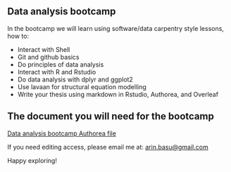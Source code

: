 ## Data analysis bootcamp

In the bootcamp we will learn using software/data carpentry style lessons, how to:

- Interact with Shell
- Git and github basics
- Do principles of data analysis
- Interact with R and Rstudio 
- Do data analysis with dplyr and ggplot2
- Use lavaan for structural equation modelling
- Write your thesis using markdown in Rstudio, Authorea, and Overleaf

## The document you will need for the bootcamp 
[Data analysis bootcamp Authorea file](https://www.authorea.com/221571/4BqN1ZYABtUAhI4QPhvCgw)

If you need editing access, please email me at: [arin.basu@gmail.com](mailto:arin.basu@gmail.com)

Happy exploring!

